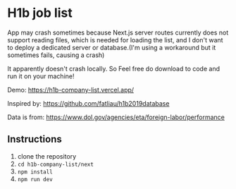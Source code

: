 # H1b job list

App may crash sometimes because Next.js server routes currently does not support reading files, which is needed for loading the list, and I don't want to deploy a dedicated server or database.(I'm using a workaround but it sometimes fails, causing a crash)

It apparently doesn't crash locally. So Feel free do download to code and run it on your machine!

Demo: https://h1b-company-list.vercel.app/

Inspired by: https://github.com/fatliau/h1b2019database

Data is from: https://www.dol.gov/agencies/eta/foreign-labor/performance

## Instructions

1. clone the repository
2. `cd h1b-company-list/next`
3. `npm install`
4. `npm run dev`
